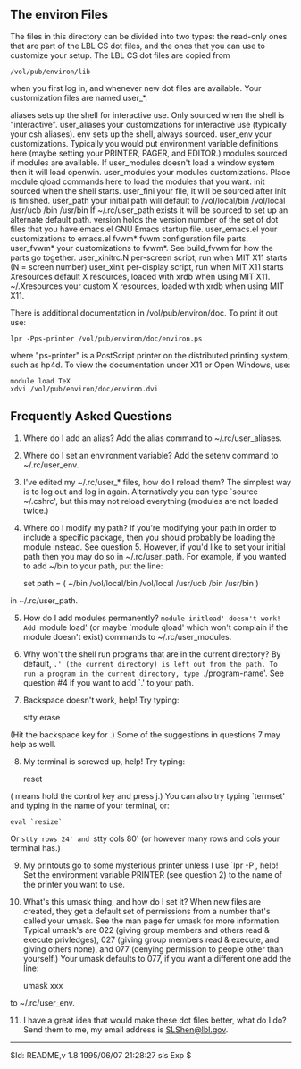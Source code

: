 The environ Files
-----------------

The files in this directory can be divided into two types: the
read-only ones that are part of the LBL CS dot files, and the ones
that you can use to customize your setup.  The LBL CS dot files are
copied from

	/vol/pub/environ/lib

when you first log in, and whenever new dot files are available.  Your
customization files are named user_*.

aliases 	sets up the shell for interactive use.  Only sourced
		when the shell is "interactive".
user_aliases 	your customizations for interactive use (typically
		your csh aliases).
env		sets up the shell, always sourced.
user_env	your customizations.  Typically you would put environment
		variable definitions here (maybe setting your PRINTER,
		PAGER, and EDITOR.)
modules		sourced if modules are available.  If user_modules doesn't
		load a window system then it will load openwin.
user_modules	your modules customizations.  Place module qload commands
		here to load the modules that you want.
init		sourced when the shell starts.
user_fini	your file, it will be sourced after init is finished.
user_path	your initial path will default to
		  /vol/local/bin /vol/local /usr/ucb /bin /usr/bin
		If ~/.rc/user_path exists it will be sourced to set up an
		alternate default path.
version		holds the version number of the set of dot files that you
		have
emacs.el	GNU Emacs startup file.
user_emacs.el	your customizations to emacs.el
fvwm*		fvwm configuration file parts.
user_fvwm*	your customizations to fvwm*.  See build_fvwm for
		how the parts go together.
user_xinitrc.N	per-screen script, run when MIT X11 starts (N = screen number)
user_xinit	per-display script, run when MIT X11 starts
Xresources	default X resources, loaded with xrdb when using MIT X11.
~/.Xresources	your custom X resources, loaded with xrdb when using MIT X11.

There is additional documentation in /vol/pub/environ/doc.  To print
it out use:

	lpr -Pps-printer /vol/pub/environ/doc/environ.ps

where "ps-printer" is a PostScript printer on the distributed printing
system, such as hp4d.  To view the documentation under X11 or Open
Windows, use:

	module load TeX
	xdvi /vol/pub/environ/doc/environ.dvi

Frequently Asked Questions
--------------------------

1. Where do I add an alias?  Add the alias command to ~/.rc/user_aliases.

2. Where do I set an environment variable?  Add the setenv command
to ~/.rc/user_env.

3. I've edited my ~/.rc/user_* files, how do I reload them?  The simplest
way is to log out and log in again.  Alternatively you can type
`source ~/.cshrc', but this may not reload everything (modules are
not loaded twice.)

4. Where do I modify my path?  If you're modifying your path in
order to include a specific package, then you should probably be
loading the module instead.  See question 5.  However, if you'd
like to set your initial path then you may do so in ~/.rc/user_path.
For example, if you wanted to add ~/bin to your path, put the line:

	set path = ( ~/bin /vol/local/bin /vol/local /usr/ucb /bin /usr/bin )

in ~/.rc/user_path.

5. How do I add modules permanently?  `module initload' doesn't work!
Add `module load' (or maybe `module qload' which won't complain if
the module doesn't exist) commands to ~/.rc/user_modules.

6. Why won't the shell run programs that are in the current directory?
By default, `.' (the current directory) is left out from the path.
To run a program in the current directory, type `./program-name'.
See question #4 if you want to add `.' to your path.

7. Backspace doesn't work, help!  Try typing:

	stty erase <backspace-key>

(Hit the backspace key for <backspace-key>.)  Some of the suggestions
in questions 7 may help as well.

8. My terminal is screwed up, help!  Try typing:

	reset<control-j>

(<control-j> means hold the control key and press j.)  You can also
try typing `termset' and typing in the name of your terminal, or:

	eval `resize`

Or `stty rows 24' and `stty cols 80' (or however many rows and cols
your terminal has.)

9. My printouts go to some mysterious printer unless I use
`lpr -P<printer>', help!  Set the environment variable PRINTER (see
question 2) to the name of the printer you want to use.

10. What's this umask thing, and how do I set it?  When new files are
created, they get a default set of permissions from a number that's
called your umask.  See the man page for umask for more information.
Typical umask's are 022 (giving group members and others read & execute
privledges), 027 (giving group members read & execute, and giving
others none), and 077 (denying permission to people other than
yourself.)  Your umask defaults to 077, if you want a different
one add the line:

	umask xxx

to ~/.rc/user_env.

11. I have a great idea that would make these dot files better, what
do I do?  Send them to me, my email address is SLShen@lbl.gov.

----------
$Id: README,v 1.8 1995/06/07 21:28:27 sls Exp $
